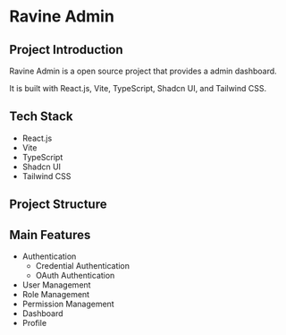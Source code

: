 # Ravine Admin

## Project Introduction
Ravine Admin is a open source project that provides a admin dashboard.

It is built with React.js, Vite, TypeScript, Shadcn UI, and Tailwind CSS.

## Tech Stack
- React.js
- Vite
- TypeScript
- Shadcn UI
- Tailwind CSS

## Project Structure

## Main Features
- Authentication
  - Credential Authentication
  - OAuth Authentication
- User Management
- Role Management
- Permission Management
- Dashboard
- Profile
